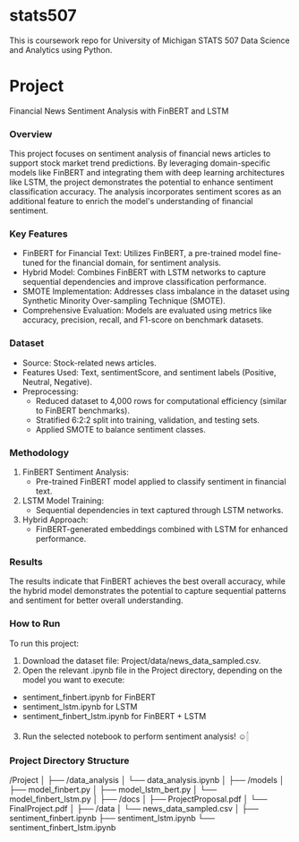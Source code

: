 # stats507
This is coursework repo for University of Michigan STATS 507 Data Science and Analytics using Python.



# Project
Financial News Sentiment Analysis with FinBERT and LSTM

### Overview

This project focuses on sentiment analysis of financial news articles to support stock market trend predictions. By leveraging domain-specific models like FinBERT and integrating them with deep learning architectures like LSTM, the project demonstrates the potential to enhance sentiment classification accuracy. The analysis incorporates sentiment scores as an additional feature to enrich the model's understanding of financial sentiment.

### Key Features
- FinBERT for Financial Text: Utilizes FinBERT, a pre-trained model fine-tuned for the financial domain, for sentiment analysis.
- Hybrid Model: Combines FinBERT with LSTM networks to capture sequential dependencies and improve classification performance.
- SMOTE Implementation: Addresses class imbalance in the dataset using Synthetic Minority Over-sampling Technique (SMOTE).
- Comprehensive Evaluation: Models are evaluated using metrics like accuracy, precision, recall, and F1-score on benchmark datasets.

### Dataset
- Source: Stock-related news articles.
- Features Used: Text, sentimentScore, and sentiment labels (Positive, Neutral, Negative).
- Preprocessing:
  - Reduced dataset to 4,000 rows for computational efficiency (similar to FinBERT benchmarks).
  - Stratified 6:2:2 split into training, validation, and testing sets.
  - Applied SMOTE to balance sentiment classes.

### Methodology

1. FinBERT Sentiment Analysis:
    - Pre-trained FinBERT model applied to classify sentiment in financial text.
2. LSTM Model Training:
    - Sequential dependencies in text captured through LSTM networks.
3. Hybrid Approach:
    - FinBERT-generated embeddings combined with LSTM for enhanced performance.

### Results
The results indicate that FinBERT achieves the best overall accuracy, while the hybrid model demonstrates the potential to capture sequential patterns and sentiment for better overall understanding.

### How to Run
To run this project:

1. Download the dataset file: Project/data/news_data_sampled.csv.
2. Open the relevant .ipynb file in the Project directory, depending on the model you want to execute:
  - sentiment_finbert.ipynb for FinBERT
  - sentiment_lstm.ipynb for LSTM
  - sentiment_finbert_lstm.ipynb for FinBERT + LSTM
3. Run the selected notebook to perform sentiment analysis! ☺︎𓂭

### Project Directory Structure
/Project
│
├── /data_analysis
│   └── data_analysis.ipynb
│
├── /models
│   ├── model_finbert.py
│   ├── model_lstm_bert.py
│   └── model_finbert_lstm.py
│
├── /docs
│   ├── ProjectProposal.pdf
│   └── FinalProject.pdf
│
├── /data
│   └── news_data_sampled.csv
│
├── sentiment_finbert.ipynb
├── sentiment_lstm.ipynb
└── sentiment_finbert_lstm.ipynb





